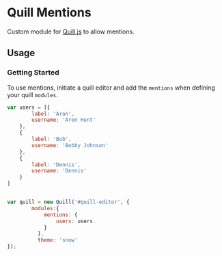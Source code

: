 # Quill Mentions

Custom module for [Quill.js](https://github.com/quilljs/quill) to allow mentions.

## Usage

### Getting Started

To use mentions, initiate a quill editor and add the ```mentions``` when defining your quill ```modules```. 

```javascript
var users = [{
        label: 'Aron',
        username: 'Aron Hunt'
    },
    {
        label: 'Bob',
        username: 'Bobby Johnson'
    },
    {
        label: 'Dennis',
        username: 'Dennis'
    }
]


var quill = new Quill('#quill-editor', {
        modules:{
            mentions: {
                users: users
            }
          },
          theme: 'snow'
});
```
